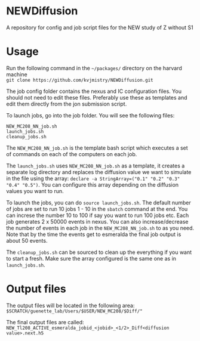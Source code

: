 # NEWDiffusion
A repository for config and job script files for the NEW study of Z without S1  

# Usage  
Run the following command in the `~/packages/` directory on the harvard machine  
`git clone https://github.com/kvjmistry/NEWDiffusion.git`  

The job config folder contains the nexus and IC configuration files. You should
not need to edit these files. Preferably use these as templates and edit them
directly from the jon submission script.  

To launch jobs, go into the job folder. You will see the following files:  

```
NEW_MC208_NN_job.sh
launch_jobs.sh
cleanup_jobs.sh
```

The `NEW_MC208_NN_job.sh` is the template bash script which executes a set of
commands on each of the computers on each job.  

The `launch_jobs.sh` uses `NEW_MC208_NN_job.sh` as a template, it creates a 
separate log directory and replaces the diffusion value we want to simulate in
the file using the array: `declare -a StringArray=("0.1" "0.2" "0.3" "0.4" "0.5")`.
You can configure this array depending on the diffusion values you want to run.

To launch the jobs, you can do `source launch_jobs.sh`. The default number of jobs
are set to run 10 jobs 1 - 10 in the `sbatch` command at the end. You can increse
the number 10 to 100 if say you want to run 100 jobs etc. Each job generates 2 x 50000
events in nexus. You can also increase/decrease the number of events in each job
in the `NEW_MC208_NN_job.sh` to as you need. Note that by the time the events
get to esmeralda the final job output is about 50 events. 

The `cleanup_jobs.sh` can be sourced to clean up the everything if you want to 
start a fresh. Make sure the array configured is the same one as in `launch_jobs.sh`.

# Output files
The output files will be located in the following area:
`$SCRATCH/guenette_lab/Users/$USER/NEW_MC208/$Diff/"`  

The final output files are called:  
`NEW_Tl208_ACTIVE_esmeralda_jobid_<jobid>_<1/2>_Diff<diffusion value>.next.h5`